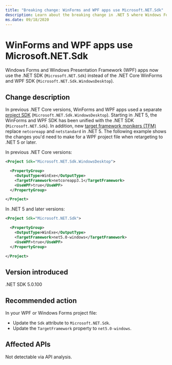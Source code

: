 ```yaml
---
title: "Breaking change: WinForms and WPF apps use Microsoft.NET.Sdk"
description: Learn about the breaking change in .NET 5 where Windows Forms and Windows Presentation Framework apps now use the .NET SDK instead of the .NET Core WinForms and WPF SDK.
ms.date: 09/18/2020
---
```

# WinForms and WPF apps use Microsoft.NET.Sdk

Windows Forms and Windows Presentation Framework (WPF) apps now use the .NET SDK (`Microsoft.NET.Sdk`) instead of the .NET Core WinForms and WPF SDK (`Microsoft.NET.Sdk.WindowsDesktop`).

## Change description

In previous .NET Core versions, WinForms and WPF apps used a separate [project SDK](../../../project-sdk/overview.md) (`Microsoft.NET.Sdk.WindowsDesktop`). Starting in .NET 5, the WinForms and WPF SDK has been unified with the .NET SDK (`Microsoft.NET.Sdk`). In addition, new [target framework monikers (TFM)](../../../../standard/frameworks.md) replace `netcoreapp` and `netstandard` in .NET 5. The following example shows the changes you'd need to make for a WPF project file when retargeting to .NET 5 or later.

In previous .NET Core versions:

```xml
<Project Sdk="Microsoft.NET.Sdk.WindowsDesktop">

  <PropertyGroup>
    <OutputType>WinExe</OutputType>
    <TargetFramework>netcoreapp3.1</TargetFramework>
    <UseWPF>true</UseWPF>
  </PropertyGroup>

</Project>
```

In .NET 5 and later versions:

```xml
<Project Sdk="Microsoft.NET.Sdk">

  <PropertyGroup>
    <OutputType>WinExe</OutputType>
    <TargetFramework>net5.0-windows</TargetFramework>
    <UseWPF>true</UseWPF>
  </PropertyGroup>

</Project>
```

## Version introduced

.NET SDK 5.0.100

## Recommended action

In your WPF or Windows Forms project file:

- Update the `Sdk` attribute  to `Microsoft.NET.Sdk`.
- Update the `TargetFramework` property to `net5.0-windows`.

## Affected APIs

Not detectable via API analysis.

<!--

### Affected APIs

Not detectable via API analysis.

### Category

- Windows Forms
- Windows Presentation Framework (WPF)

-->
